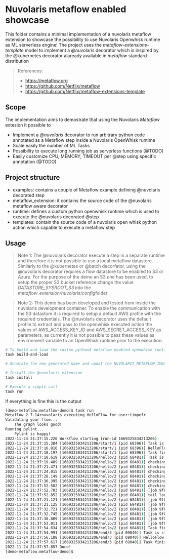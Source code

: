 <!---
# Licensed to the Apache Software Foundation (ASF) under one
# or more contributor license agreements.  See the NOTICE file
# distributed with this work for additional information
# regarding copyright ownership.  The ASF licenses this file
# to you under the Apache License, Version 2.0 (the
# "License"); you may not use this file except in compliance
# with the License.  You may obtain a copy of the License at
#
#   http://www.apache.org/licenses/LICENSE-2.0
#
# Unless required by applicable law or agreed to in writing,
# software distributed under the License is distributed on an
# "AS IS" BASIS, WITHOUT WARRANTIES OR CONDITIONS OF ANY
# KIND, either express or implied.  See the License for the
# specific language governing permissions and limitations
# under the License.
#
-->
# Nuvolaris metaflow enabled showcase 

This folder contains a minimal implementation of a nuvolaris metaflow extension to showcase the possibility to use Nuvolaris Openwhisk runtime as ML serverless engine!
The project uses the *metaflow-extensions-template* model to implement a @nuvolaris decorator which is inspired by the @kubernetes decorator alaready available in *metaflow* standard distribution

> References:
>* https://metaflow.org
>* https://github.com/Netflix/metaflow
>* https://github.com/Netflix/metaflow-extensions-template

## Scope

The implementation aims to demostrate that using the Nuvolaris *Metaflow* extesion it possible to

* Implement a *@nuvolaris* decorator to run arbitrary python code annotated as a Metaflow step inside a Nuvolaris OpenWhisk runtime
* Scale easily the number of ML Tasks
* Possibility to execute long running job as serverless functions (@TODO)
* Easily customize CPU, MEMORY, TIMEOUT per @step using specific annotation (@TODO)

## Project structure

* examples: contains a couple of Metaflow example defining @nuvolaris decorated step
* metaflow_extension: it contains the source code of the @nuvolaris metaflow aware decorator
* runtime: defines a custom python openwhisk runtime which is used to execute the @nuvolaris decorated @step
* templates: contain the source code of a nuvolaris open whisk python action which capable to execute a metaflow step

## Usage

> Note 1: The @nuvolaris decorator execute a step in a separate runtime and therefore it is not possible to use a local metaflow datastore. Similarly to the @kubernetes or @batch decorfator, using the @nuvolaris decorator requires
> a flow datastore to be enabled to S3 or Azure. For the purpose of the demo an S3 one has been used, to setup the proper S3 bucket reference change the value *DATASTORE_SYSROOT_S3* into the *metaflow_extension/nuvolaris/config*folder

> Note 2: This demo has been developed and tested from inside the nuvolaris development container. To enable the communication with the S3 datastore it is required to setup a default AWS profile with the required credentials. The @nuvolaris decorator uses the default profile to extract and pass to the openwhisk executed action the values of AWS_ACCESS_KEY_ID and AWS_SECRET_ACCESS_KEY as parameters, as currently it is not possible to pass these values as environment variable to an OpenWhisk runtime prior to the execution.

```sh
# To build and load the custom python3 metaflow enabled openwhisk runtime
task build-and-load

# Annotate the new generated name and updat the NUVOLARIS_METAFLOW_IMAGE under the config folder

# Install the @nuvolaris extension
task install

# Execute a simple call
task run
```

If everything is fine this is the output

```sh
[demo-metaflow:metaflow-demo]$ task run
Metaflow 2.7.14+nuvolaris executing HelloFlow for user:timpefr
Validating your flow...
    The graph looks good!
Running pylint...
    Pylint is happy!
2022-11-24 21:37:15.220 Workflow starting (run-id 1669325834213206):
2022-11-24 21:37:15.384 [1669325834213206/start/1 (pid 68396)] Task is starting.
2022-11-24 21:37:16.816 [1669325834213206/start/1 (pid 68396)] HelloFlow is starting.
2022-11-24 21:37:18.197 [1669325834213206/start/1 (pid 68396)] Task finished successfully.
2022-11-24 21:37:18.619 [1669325834213206/hello/2 (pid 68481)] Task is starting.
2022-11-24 21:37:19.489 [1669325834213206/hello/2 (pid 68481)] checking completion of nuvolaris activation 9f8d02a8c942466e8d02a8c942466e55
2022-11-24 21:37:21.471 [1669325834213206/hello/2 (pid 68481)] checking completion of nuvolaris activation 9f8d02a8c942466e8d02a8c942466e55
2022-11-24 21:37:24.015 [1669325834213206/hello/2 (pid 68481)] checking completion of nuvolaris activation 9f8d02a8c942466e8d02a8c942466e55
2022-11-24 21:37:28.149 [1669325834213206/hello/2 (pid 68481)] checking completion of nuvolaris activation 9f8d02a8c942466e8d02a8c942466e55
2022-11-24 21:37:36.395 [1669325834213206/hello/2 (pid 68481)] checking completion of nuvolaris activation 9f8d02a8c942466e8d02a8c942466e55
2022-11-24 21:37:52.502 [1669325834213206/hello/2 (pid 68481)] checking completion of nuvolaris activation 9f8d02a8c942466e8d02a8c942466e55
2022-11-24 21:37:52.703 [1669325834213206/hello/2 (pid 68481)] [job 9f8d02a8c942466e8d02a8c942466e55] Task status (Job is done)...
2022-11-24 21:37:52.852 [1669325834213206/hello/2 (pid 68481)] tail_logs
2022-11-24 21:37:21.121 [1669325834213206/hello/2 (pid 68481)] [job 9f8d02a8c942466e8d02a8c942466e55] Setting up task environment.
2022-11-24 21:37:21.125 [1669325834213206/hello/2 (pid 68481)] [job 9f8d02a8c942466e8d02a8c942466e55] Downloading code package...
2022-11-24 21:37:32.721 [1669325834213206/hello/2 (pid 68481)] [job 9f8d02a8c942466e8d02a8c942466e55] Code package downloaded.
2022-11-24 21:37:32.745 [1669325834213206/hello/2 (pid 68481)] [job 9f8d02a8c942466e8d02a8c942466e55] Task is starting.
2022-11-24 21:37:38.889 [1669325834213206/hello/2 (pid 68481)] [job 9f8d02a8c942466e8d02a8c942466e55] Metaflow hello running inside Nuvolaris OW Function step says: Hi!
2022-11-24 21:37:53.011 [1669325834213206/hello/2 (pid 68481)] [job 9f8d02a8c942466e8d02a8c942466e55] Task finished with exit code 0.
2022-11-24 21:37:54.634 [1669325834213206/hello/2 (pid 68481)] Task finished successfully.
2022-11-24 21:37:54.991 [1669325834213206/end/3 (pid 69040)] Task is starting.
2022-11-24 21:37:56.188 [1669325834213206/end/3 (pid 69040)] HelloFlow is all done.
2022-11-24 21:37:57.617 [1669325834213206/end/3 (pid 69040)] Task finished successfully.
2022-11-24 21:37:57.857 Done!
[demo-metaflow:metaflow-demo]$ 
```